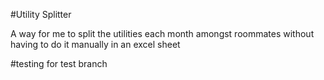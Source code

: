 #Utility Splitter

A way for me to split the utilities each month amongst roommates without having to do it manually in an excel sheet


#testing for test branch